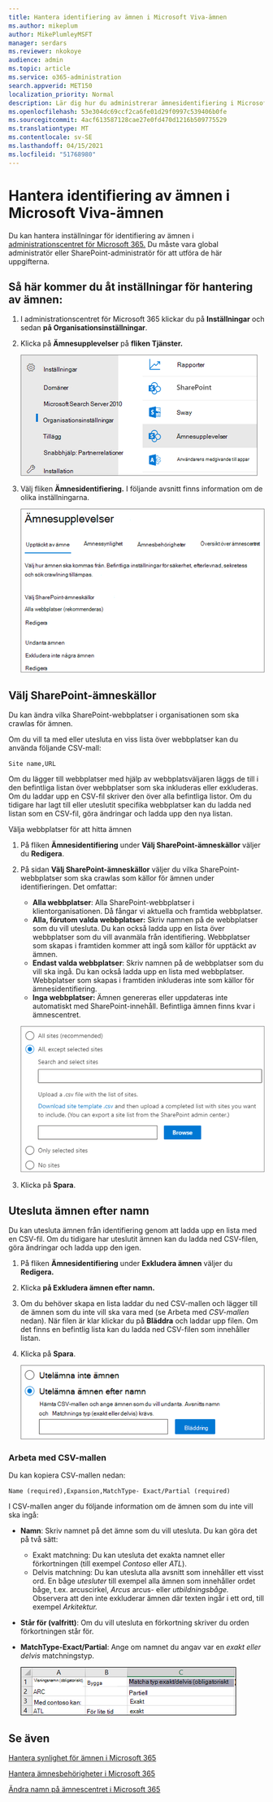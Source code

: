 ```yaml
---
title: Hantera identifiering av ämnen i Microsoft Viva-ämnen
ms.author: mikeplum
author: MikePlumleyMSFT
manager: serdars
ms.reviewer: nkokoye
audience: admin
ms.topic: article
ms.service: o365-administration
search.appverid: MET150
localization_priority: Normal
description: Lär dig hur du administrerar ämnesidentifiering i Microsoft Viva-ämnen.
ms.openlocfilehash: 53e304dc69ccf2ca6fe01d29f0997c539406b0fe
ms.sourcegitcommit: 4acf613587128cae27e0fd470d1216b509775529
ms.translationtype: MT
ms.contentlocale: sv-SE
ms.lasthandoff: 04/15/2021
ms.locfileid: "51768980"
---
```

# <a name="manage-topic-discovery-in-microsoft-viva-topics"></a>Hantera identifiering av ämnen i Microsoft Viva-ämnen

Du kan hantera inställningar för identifiering av ämnen i [administrationscentret för Microsoft 365.](https://admin.microsoft.com) Du måste vara global administratör eller SharePoint-administratör för att utföra de här uppgifterna.

## <a name="to-access-topics-management-settings"></a>Så här kommer du åt inställningar för hantering av ämnen:

1. I administrationscentret för Microsoft 365 klickar du på **Inställningar** och sedan **på Organisationsinställningar**.
2. Klicka på **Ämnesupplevelser** på **fliken Tjänster.**

    ![Koppla personer till kunskap](../media/admin-org-knowledge-options-completed.png) 

3. Välj fliken **Ämnesidentifiering.** I följande avsnitt finns information om de olika inställningarna.

    ![knowledge-network-settings](../media/knowledge-network-settings-topic-discovery.png) 

## <a name="select-sharepoint-topic-sources"></a>Välj SharePoint-ämneskällor

Du kan ändra vilka SharePoint-webbplatser i organisationen som ska crawlas för ämnen.

Om du vill ta med eller utesluta en viss lista över webbplatser kan du använda följande CSV-mall:

``` csv
Site name,URL
```

Om du lägger till webbplatser med hjälp av webbplatsväljaren läggs de till i den befintliga listan över webbplatser som ska inkluderas eller exkluderas. Om du laddar upp en CSV-fil skriver den över alla befintliga listor. Om du tidigare har lagt till eller uteslutit specifika webbplatser kan du ladda ned listan som en CSV-fil, göra ändringar och ladda upp den nya listan.

Välja webbplatser för att hitta ämnen

1. På fliken **Ämnesidentifiering** under **Välj SharePoint-ämneskällor** väljer du **Redigera**.
2. På sidan **Välj SharePoint-ämneskällor** väljer du vilka SharePoint-webbplatser som ska crawlas som källor för ämnen under identifieringen. Det omfattar:
    - **Alla webbplatser**: Alla SharePoint-webbplatser i klientorganisationen. Då fångar vi aktuella och framtida webbplatser.
    - **Alla, förutom valda webbplatser:** Skriv namnen på de webbplatser som du vill utesluta.  Du kan också ladda upp en lista över webbplatser som du vill avanmäla från identifiering. Webbplatser som skapas i framtiden kommer att ingå som källor för upptäckt av ämnen. 
    - **Endast valda webbplatser**: Skriv namnen på de webbplatser som du vill ska ingå. Du kan också ladda upp en lista med webbplatser. Webbplatser som skapas i framtiden inkluderas inte som källor för ämnesidentifiering.
    - **Inga webbplatser:** Ämnen genereras eller uppdateras inte automatiskt med SharePoint-innehåll. Befintliga ämnen finns kvar i ämnescentret.

    ![Skärmbild av användargränssnittet för SharePoint-ämneskällor](../media/k-manage-select-topic-source.png)
   
3. Klicka på **Spara**.

## <a name="exclude-topics-by-name"></a>Utesluta ämnen efter namn

Du kan utesluta ämnen från identifiering genom att ladda upp en lista med en CSV-fil. Om du tidigare har uteslutit ämnen kan du ladda ned CSV-filen, göra ändringar och ladda upp den igen.

1. På fliken **Ämnesidentifiering** under **Exkludera ämnen** väljer du **Redigera.**
2. Klicka **på Exkludera ämnen efter namn.**
3. Om du behöver skapa en lista laddar du ned CSV-mallen och lägger till de ämnen som du inte vill ska vara med (se Arbeta med *CSV-mallen* nedan). När filen är klar klickar du på **Bläddra** och laddar upp filen. Om det finns en befintlig lista kan du ladda ned CSV-filen som innehåller listan.
4. Klicka på **Spara**.

    ![Skärmbild av exkludera ämnen användargränssnittet för ämnen](../media/km-manage-exclude-topics.png)

### <a name="working-with-the-csv-template"></a>Arbeta med CSV-mallen

Du kan kopiera CSV-mallen nedan:

``` csv
Name (required),Expansion,MatchType- Exact/Partial (required)
```

I CSV-mallen anger du följande information om de ämnen som du inte vill ska ingå:

- **Namn**: Skriv namnet på det ämne som du vill utesluta. Du kan göra det på två sätt:
    - Exakt matchning: Du kan utesluta det exakta namnet eller förkortningen (till exempel *Contoso* eller *ATL*).
    - Delvis matchning: Du kan utesluta alla avsnitt som innehåller ett visst ord.  En båge *utesluter* till exempel  alla ämnen som innehåller ordet båge, t.ex. arcuscirkel,  *Arcus* arcus- eller *utbildningsbåge.* Observera att den inte exkluderar ämnen där texten ingår i ett ord, till exempel *Arkitektur.*
- **Står för (valfritt)**: Om du vill utesluta en förkortning skriver du orden förkortningen står för.
- **MatchType-Exact/Partial**: Ange om namnet du angav var en *exakt eller* *delvis* matchningstyp.

    ![Utesluta ämnen i CSV-mallen](../media/exclude-topics-csv.png) 

## <a name="see-also"></a>Se även

[Hantera synlighet för ämnen i Microsoft 365](topic-experiences-knowledge-rules.md)

[Hantera ämnesbehörigheter i Microsoft 365](topic-experiences-user-permissions.md)

[Ändra namn på ämnescentret i Microsoft 365](topic-experiences-administration.md)
